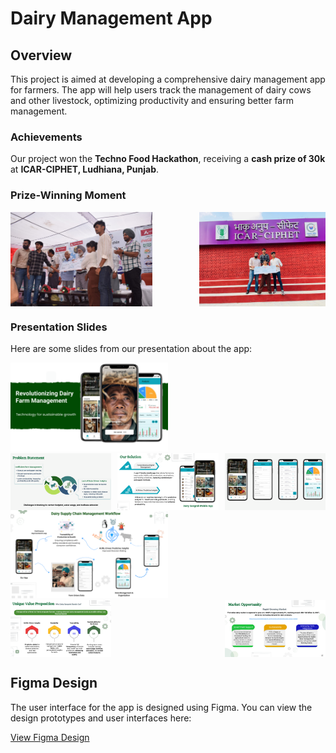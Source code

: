 # Dairy Management App

## Overview

This project is aimed at developing a comprehensive dairy management app for farmers. The app will help users track the management of dairy cows and other livestock, optimizing productivity and ensuring better farm management.

### Achievements

Our project won the **Techno Food Hackathon**, receiving a **cash prize of 30k** at **ICAR-CIPHET, Ludhiana, Punjab**.

### Prize-Winning Moment

<div style="display: flex; justify-content: space-between;">
    <img src="./Achievement%20(1).jpg" alt="Prize-Winning Moment 1" width="45%" />
    <img src="./Achievement%20(2).jpg" alt="Prize-Winning Moment 2" width="40%" />
</div>

### Presentation Slides

Here are some slides from our presentation about the app:

<img src="./1.png" alt="Slide 1" width="50%" />
<div style="display: flex; justify-content: space-between;">
    <img src="./2.png" alt="Slide 2" width="32%" />
    <img src="./3.png" alt="Slide 3" width="32%" />
    <img src="./4.png" alt="Slide 2" width="32%" />
</div>
    <img src="./5.png" alt="Slide 3" width="50%" />
    
<div style="display: flex; justify-content: space-between;">
    <img src="./6.png" alt="Slide 2" width="32%" />
    <img src="./8.png" alt="Slide 3" width="32%" />
</div>

## Figma Design

The user interface for the app is designed using Figma. You can view the design prototypes and user interfaces here:

[View Figma Design](https://www.figma.com/design/qdraXZSQsuunGpZN5xS11f/BTP?node-id=01&t=j9riYRTveHJkJT2b-1)
